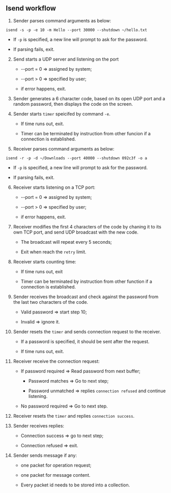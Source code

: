 Isend workflow
---

1. Sender parses command arguments as below:

`isend -s -p -e 10 -m Hello --port 30000 --shutdown ~/hello.txt`

   + If `-p` is specified, a new line will prompt to ask for the password.

   + If parsing fails, exit.

2. Send starts a UDP server and listening on the port

    + --port = 0 =>  assigned by system;

    + --port > 0 => specified by user;

    + if error happens, exit.

3. Sender generates a 6 character code, based on its open UDP port and a random password, then displays the code on the screen.

4. Sender starts `timer` speicifed by command `-e`. 

    + If time runs out, exit.

    + Timer can be terminated by instruction from other funcion if a connection is established.

5. Receiver parses command arguments as below:

`isend -r -p -d ~/Downloads --port 40000 --shutdown 092c3f -o a`

   + If `-p` is specified, a new line will prompt to ask for the password.

   + If parsing fails, exit.

6. Receiver starts listening on a TCP port:

    + --port = 0 =>  assigned by system;

    + --port > 0 => specified by user;

    + if error happens, exit.

7. Receiver modifies the first 4 characters of the code by chaning it to its own TCP port, and send UDP broadcast with the new code.

    + The broadcast will repeat every 5 seconds;

    + Exit when reach the `retry` limit.

8. Receiver starts counting time:

    + If time runs out, exit

    + Timer can be terminated by instruction from other function if a connection is established.

9. Sender receives the broadcast and check against the password from the last two characters of the code.

    + Valid password => start step 10;

    + Invalid => ignore it.

10. Sender resets the `timer` and sends connection request to the receiver.

    + If a password is specified, it should be sent after the request.

    + If time runs out, exit.

11. Receiver receive the connection request:

    + If password required => Read password from next buffer;

        + Password matches => Go to next step;

        + Password unmatched => replies `connection refused` and continue listening.
    
    + No password required => Go to next step.

12. Receiver resets the `timer` and replies `connection success`.

13. Sender receives replies:

    + Connection success => go to next step;

    + Connection refused => exit.

14. Sender sends message if any:

    + one packet for operation request;

    + one packet for message content.

    + Every packet id needs to be stored into a collection.